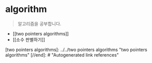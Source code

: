 # algorithm

> 알고리즘을 공부합니다.

- [[two pointers algorithms]]
- [[소수 판별하기]]

[//begin]: # "Autogenerated link references for markdown compatibility"
[two pointers algorithms]: ../../two pointers algorithms "two pointers algorithms"
[//end]: # "Autogenerated link references"